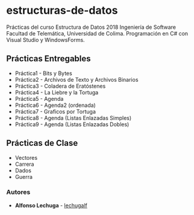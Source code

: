 
# estructuras-de-datos
Prácticas del curso Estructura de Datos 2018 Ingeniería de Software Facultad de Telemática, Universidad de Colima. Programación en C# con Visual Studio y WindowsForms.

## Prácticas Entregables
* Práctica1 - Bits y Bytes
* Práctica2 - Archivos de Texto y Archivos Binarios
* Práctica3 - Coladera de Eratóstenes
* Práctica4 - La Liebre y la Tortuga
* Práctica5 - Agenda
* Práctica6 - Agenda2 (ordenada)
* Práctica7 - Graficos por Tortuga
* Práctica8 - Agenda (Listas Enlazadas Simples)
* Práctica9 - Agenda (Listas Enlazadas Dobles)

## Prácticas de Clase
* Vectores
* Carrera
* Dados
* Guerra

### Autores
* **Alfonso Lechuga**  - [lechugalf](https://github.com/lechugalf)
